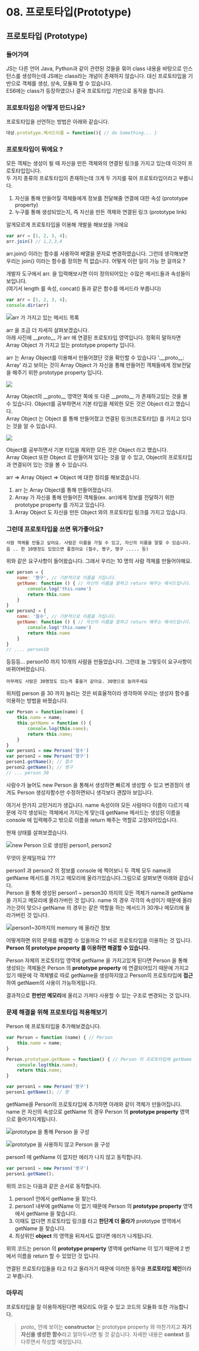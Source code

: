 # 08. 프로토타입\(Prototype\)

## 프로토타입 \(Prototype\)

### 들어가며

JS는 다른 언어 Java, Python과 같이 관련된 것들을 묶어 class 내용을 바탕으로 인스턴스를 생성하는데 JS에는 class라는 개념이 존재하지 않습니다. 대신 프로토타입을 기반으로 객체를 생성, 상속, 모듈화 할 수 있습니다.  
ES6에는 class가 등장하였으나 결국 프로토타입 기반으로 동작을 합니다.

### 프로토타입은 어떻게 만드나요?

프로토타입을 선언하는 방법은 아래와 같습니다.

```javascript
대상.prototype.메서드이름 = function(){ // do Something... }
```

### 프로토타입이 뭐에요 ? 

모든 객체는 생성이 될 때 자신을 만든 객체와의 연결된 링크를 가지고 있는데 이것이 프로토타입입니다.   
두 가지 종류의 프로토타입이 존재하는데 크게 두 가지를 묶어 프로토타입이라고 부릅니다.

1. 자신을 통해 만들어질 객체들에게 정보를 전달해줄 연결에 대한 속성 \(prototype property\)
2. 누구를 통해 생성되었는지, 즉 자신을 만든 객체와 연결된 링크 \(prototype link\)

알게모르게 프로토타입을 이용해 개발을 해보셨을 거에요 

```javascript
var arr = [1, 2, 3, 4];
arr.join() // 1,2,3,4
```

arr.join\(\) 이라는 함수를 사용하여 배열을 문자로 변경하였습니다. 그런데 생각해보면 우리는 join\(\) 이라는 함수를 정의한 적 없습니다. 어떻게 이런 일이 가능 한 걸까요 ?  
  
개발자 도구에서 arr. 을 입력해보시면 이미 정의되어있는 수많은 메서드들과 속성들이 보입니다.  
\(여기서 length 를 속성, concat\(\) 들과 같은 함수를 메서드라 부릅니다\)

```javascript
var arr = [1, 2, 3, 4];
console.dir(arr)
```

![arr &#xAC00; &#xAC00;&#xC9C0;&#xACE0; &#xC788;&#xB294; &#xBA54;&#xC11C;&#xB4DC; &#xBAA9;&#xB85D;](.gitbook/assets/image%20%288%29.png)

arr 을 조금 더 자세히 살펴보겠습니다.  
아래 사진에  \_\_proto\_\_ 가 arr 에 연결된 프로토타입 영역입니다. 정확히 말하자면 Array Object 가 가지고 있는 prototype property 입니다. 

arr 는 Array Object를 이용해서 만들어졌단 것을 확인할 수 있습니다 '.\_\_proto\_\_: Array' 라고 보이는 것이 Array Object 가 자신을 통해 만들어진 객체들에게 정보전달을 해주기 위한 prototype property 입니다.

![](.gitbook/assets/image%20%282%29.png)

Array Object의 \_\_proto\_\_ 영역안 쪽에 또 다른 \_\_proto\_\_ 가 존재하고있는 것을 볼 수 있습니다. Object를 공부하면서 기본 타입을 제외한 모든 것은 Object 라고 했습니다.   
Array Object 는 Object 를 통해 만들어졌고 연결된 링크\(프로토타입\) 를 가지고 있다는 것을 알 수 있습니다.

![](.gitbook/assets/image.png)

Object를 공부하면서 기본 타입을 제외한 모든 것은 Object 라고 했습니다.  
Array Object 또한 Object 로 만들어져 있다는 것을 알 수 있고, Object의 프로토타입과 연결되어 있는 것을 볼 수 있습니다.

arr =&gt; Array Object =&gt; Object  에 대한 정리를 해보겠습니다.

1. arr 는 Array Object를 통해 만들어졌습니다.
2. Array 가 자신을 통해 만들어진 객체들\(ex. arr\)에게 정보를 전달하기 위한 prototype property 를 가지고 있습니다.
3. Array Object 도 자신을 만든 Object 와의 프로토타입 링크를 가지고 있습니다.

### 그런데 프로토타입을 쓰면 뭐가좋아요?

```text
사람 객체를 만들고 싶어요. 사람은 이름을 가질 수 있고, 자신의 이름을 말할 수 있습니다.
음 .. 한 10명정도 있었으면 좋겠어요 (철수, 짱구, 맹구 ..... 등)
```

위와 같은 요구사항이 들어왔습니다. 그래서 우리는 10 명의 사람 객체를 만들어야해요.

```javascript
var person = {
    name: '짱구', // 기본적으로 이름을 가집니다.
    getName: function () { // 자신의 이름을 말하고 return 해주는 메서드입니다.
        console.log('this.name')
        return this.name
    }
}
var person2 = {
    name: '철수', // 기본적으로 이름을 가집니다.
    getName: function () { // 자신의 이름을 말하고 return 해주는 메서드입니다.
        console.log('this.name')
        return this.name
    }
}
// .... person10
```

등등등... person10 까지 10개의 사람을 만들었습니다. 그런데 늘 그렇듯이 요구사항이 바뀌어버렸습니다. 

```text
아무래도 사람은 30명정도 있는게 좋을거 같아요. 30명으로 늘려주세요
```

위처럼 person 을 30 까지 늘리는 것은 비효율적이라 생각하여 우리는 생성자 함수를 이용하는 방법을 바꿨습니다. 

```javascript
var Person = function(name) {
    this.name = name;
    this.getName = function () {
        console.log(this.name);
        return this.name;
    }
}
var person1 = new Person('철수')
var person2 = new Person('맹구')
person1.getName(); // 철수
person2.getName(); // 맹구
// ... person 30
```

사람수가 늘어도 new Person 을 통해서 생성하면 빠르게 생성할 수 있고 변경점이 생겨도 Person 생성자함수만 수정하면되니 생각보다 괜찮아 보입니다.

여기서 한가지 고민거리가 생깁니다. name 속성이야 모든 사람마다 이름이 다르기 때문에 각각 생성되는 객체에서 가지는게 맞는데 getName 메서드는 생성된 이름을 console 에 입력해주고 밖으로 이름을 return 해주는 역할로 고정되어있습니다. 

현재 상태를 살펴보겠습니다. 

![new Person &#xC73C;&#xB85C; &#xC0DD;&#xC131;&#xB41C; person1, person2](.gitbook/assets/2018-11-25-7.16.25.png)

무엇이 문제일까요 ???

person1 과 person2 의 정보를 console 에 찍어보니 두 객체 모두 name과 getName 메서드를 가지고 메모리에 올라가있습니다.그림으로 살펴보면 아래와 같습니다.   
Person 을 통해 생성된 person1 ~ person30 까지의 모든 객체가 name과 getName 을 가지고 메모리에 올라가버린 것 입니다. name 의 경우 각각의 속성이기 때문에 올라가는것이 맞으나 getName 의 경우는 같은 역할을 하는 메서드가 30개나 메모리에 올라가버린 것 입니다. 

![person1~30&#xAE4C;&#xC9C0;&#xC758; memory &#xC5D0; &#xC62C;&#xB77C;&#xAC04; &#xC815;&#xBCF4;](.gitbook/assets/image%20%286%29.png)

어떻게하면 위의 문제를 해결할 수 있을까요 ?? 바로 프로토타입을 이용하는 것 입니다.  
**Person 의 prototype property 를 이용하면 해결할 수 있습니다.**  
  
Person 자체의 프로토타입 영역에 getName 을 가지고있게 된다면 Person 을 통해 생성되는 객체들은 Person 의 **prototype property** 에 연결되어있기 때문에 가지고 있기 때문에 각 객체별로 따로 getName을 생성하지않고 Person의 프로토타입에 **접근**하여 getNaem의 사용이 가능하게됩니다.

  
결과적으로 **한번만 메모리**에 올리고 가져다 사용할 수 있는 구조로 변경되는 것 입니다.

### 문제 해결을 위해 프로토타입 적용해보기 

Person 에 프로토타입을 추가해보겠습니다.

```javascript
var Person = function (name) { // Person 
    this.name = name;
}

Person.prototype.getName = function() { // Person 의 프로토타입에 getName 을 추가합니다.
    console.log(this.name);
    return this.name;
}

var person1 = new Person('짱구')
person1.getName(); // 짱
```

getName을 Person의 프로토타입에 추가하면 아래와 같이 객체가 만들어집니다. name 은 자신의 속성으로 getName 의 경우 Person 의 **prototype property** 영역으로 들어가지게됩니다.

![prototype &#xC744; &#xD1B5;&#xD574; Person &#xC744; &#xAD6C;&#xC131;](.gitbook/assets/image%20%281%29.png)

![prototype &#xC744; &#xC0AC;&#xC6A9;&#xD558;&#xC9C0; &#xC54A;&#xACE0; Person &#xC744; &#xAD6C;&#xC131;](.gitbook/assets/image%20%287%29.png)

person1 에 getName 이 없지만 에러가 나지 않고 동작합니다.

```javascript
var person1 = new Person('짱구')
person1.getName();
```

위의 코드는 다음과 같은 순서로 동작합니다.

1. person1 안에서 getName 을 찾는다.
2. person1 내부에 getName 이 없기 때문에 Person 의 **prototype property** 영역에서 getName 을 찾습니다.
3. 이때도 없다면 프로토타입 링크를 타고 **한단계 더 올라가** prototype 영역에서 getName 을 찾습니다.
4. 최상위인 **object** 의 영역을 뒤져서도 없다면 에러가 나게됩니다.

위의 코드는 person 의 **prototype property** 영역에 getName 이 있기 때문에 2 번에서 이름을 return 할 수 있었던 것 입니다.

연결된 프로토타입들을 타고 타고 올라가기 때문에 이러한 동작을 **프로토타입 체인**이라고 부릅니다.

### 마무리 

프로토타입을 잘 이용하게된다면 메모리도 아낄 수 있고 코드의 모듈화 또한 가능합니다.

> _proto\__ 안에 보이는 **constructor** 는 prototype property 와 마찬가지고 **자기자신을 생성한 함수**라고 알아두시면 될 것 같습니다. 자세한 내용은 **context** 를 다루면서 작성할 예정입니다.



